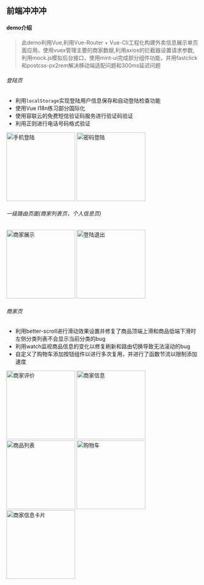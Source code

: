 ## 前端冲冲冲

#### demo介绍


> 此demo利用Vue,利用Vue-Router + Vue-Cli工程化构建外卖信息展示单页面应用，使用vuex管理主要的商家数据,利用axios的拦截器设置请求参数,利用mock.js模拟后台接口，使用mint-ui完成部分组件功能，并用fastclick和postcss-px2rem解决移动端适配问题和300ms延迟问题



###### 登陆页

- 利用`localStorage`实现登陆用户信息保存和自动登陆检查功能
- 使用Vue I18n练习部分国际化
- 使用容联云的免费短信验证码服务进行验证码验证
- 利用正则进行电话号码格式验证

<img alt="手机登陆" src="https://github.com/necessityOVO/vueTakeout/blob/master/otherPic/手机登陆.png" style="display: inline-block; width: 180px">
<img alt="密码登陆" src="https://github.com/necessityOVO/vueTakeout/blob/master/otherPic/密码登陆.png" style="display: inline-block; width: 180px">
<br>

###### 一级路由页面(商家列表页，个人信息页)

<img alt="商家展示" src="https://github.com/necessityOVO/vueTakeout/blob/master/otherPic/商家展示.png" style="display: inline-block; width: 180px">

<img alt="登陆退出" src="https://github.com/necessityOVO/vueTakeout/blob/master/otherPic/登陆退出.png" style="display: inline-block; width: 180px">
<br>

###### 商家页

- 利用better-scroll进行滑动效果设置并修复了商品顶端上滑和商品低端下滑时左侧分类列表不会显示当前分类的bug
- 利用watch监视商品信息的变化以修复刷新和路由切换导致无法滚动的bug
- 自定义了购物车添加按钮组件以进行多次复用，并进行了函数节流以限制添加速度

<img alt="商家评价" src="https://github.com/necessityOVO/vueTakeout/blob/master/otherPic/商家评价.png" style="display: inline-block; width: 180px">
<img alt="商家信息" src="https://github.com/necessityOVO/vueTakeout/blob/master/otherPic/商家信息.png" style="display: inline-block; width: 180px">
<img alt="商品列表" src="https://github.com/necessityOVO/vueTakeout/blob/master/otherPic/商品列表.png" style="display: inline-block; width: 180px">
<img alt="购物车" src="https://github.com/necessityOVO/vueTakeout/blob/master/otherPic/购物车.png" style="display: inline-block; width: 180px">
<img alt="商家信息卡片" src="https://github.com/necessityOVO/vueTakeout/blob/master/otherPic/商家信息卡片.png" style="display: inline-block; width: 180px">
